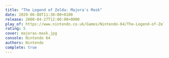 ```yaml
---
title: "The Legend of Zelda: Majora's Mask"
date: 2020-06-08T11:30:00+0100
release: 2000-04-27T12:00:00+0000
play_of: https://www.nintendo.co.uk/Games/Nintendo-64/The-Legend-of-Zelda-Majora-s-Mask-269525.html
rating: 5
cover: majoras-mask.jpg
console: Nintendo 64
authors: Nintendo
complete: true
---
```

